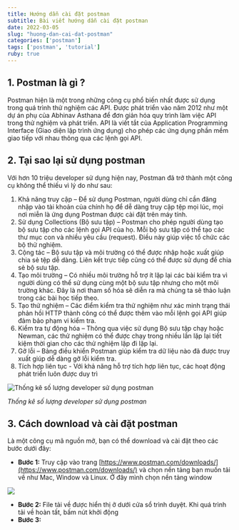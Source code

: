 ```yaml
---
title: Hướng dẫn cài đặt postman
subtitle: Bài viết hướng dẫn cài đặt postman 
date: 2022-03-05
slug: "huong-dan-cai-dat-postman"
categories: ['postman']
tags: ['postman', 'tutorial']
ruby: true
---
```


## 1. Postman là gì ?

Postman hiện là một trong những công cụ phổ biến nhất được sử dụng trong quá trình thử nghiệm các API. Được phát triển vào năm 2012 như một dự án phụ của Abhinav Asthana để đơn giản hóa quy trình làm việc API trong thử nghiệm và phát triển. API là viết tắt của Application Programming Interface (Giao diện lập trình ứng dụng) cho phép các ứng dụng phần mềm giao tiếp với nhau thông qua các lệnh gọi API.

## 2. Tại sao lại sử dụng postman 

Với hơn 10 triệu developer sử dụng hiện nay, Postman đã trở thành một công cụ không thể thiếu vì lý do như sau: 
1. Khả năng truy cập – Để sử dụng Postman, người dùng chỉ cần đăng nhập vào tài khoản của chính họ để dễ dàng truy cập tệp mọi lúc, mọi nơi miễn là ứng dụng Postman được cài đặt trên máy tính.
2. Sử dụng Collections (Bộ sưu tập) – Postman cho phép người dùng tạo bộ sưu tập cho các lệnh gọi API của họ. Mỗi bộ sưu tập có thể tạo các thư mục con và nhiều yêu cầu (request). Điều này giúp việc tổ chức các bộ thử nghiệm.
3. Cộng tác – Bộ sưu tập và môi trường có thể được nhập hoặc xuất giúp chia sẻ tệp dễ dàng. Liên kết trực tiếp cũng có thể được sử dụng để chia sẻ bộ sưu tập.
4. Tạo môi trường – Có nhiều môi trường hỗ trợ ít lặp lại các bài kiểm tra vì người dùng có thể sử dụng cùng một bộ sưu tập nhưng cho một môi trường khác. Đây là nơi tham số hóa sẽ diễn ra mà chúng ta sẽ thảo luận trong các bài học tiếp theo.
5. Tạo thử nghiệm – Các điểm kiểm tra thử nghiệm như xác minh trạng thái phản hồi HTTP thành công có thể được thêm vào mỗi lệnh gọi API giúp đảm bảo phạm vi kiểm tra.
6. Kiểm tra tự động hóa – Thông qua việc sử dụng Bộ sưu tập chạy hoặc Newman, các thử nghiệm có thể được chạy trong nhiều lần lặp lại tiết kiệm thời gian cho các thử nghiệm lặp đi lặp lại.
7. Gỡ lỗi – Bảng điều khiển Postman giúp kiểm tra dữ liệu nào đã được truy xuất giúp dễ dàng gỡ lỗi kiểm tra.
8. Tích hợp liên tục - Với khả năng hỗ trợ tích hợp liên tục, các hoạt động phát triển luôn được duy trì

![Thống kê số lượng developer sử dụng postman](https://i.imgur.com/YznTjAb.png)

*Thống kê số lượng developer sử dụng postman*

## 3. Cách download và cài đặt postman 

Là một công cụ mã nguồn mở, bạn có thể download và cài đặt theo các bước dưới đây: 
- **Bước 1:** Truy cập vào trang [https://www.postman.com/downloads/](https://www.postman.com/downloads/) và chọn nền tảng bạn muốn tải về như Mac, Window và Linux. Ở đây mình chọn nền tảng window 

![](https://i.imgur.com/bkpofNz.png)

- **Bước 2:** File tải về được hiển thị ở dưới cửa sổ trình duyệt. Khi quá trình tải về hoàn tất, bấm nút khởi động 
- **Bước 3:**